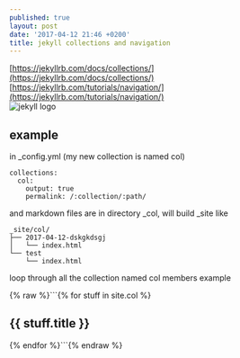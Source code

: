 ```yaml
---
published: true
layout: post
date: '2017-04-12 21:46 +0200'
title: jekyll collections and navigation
---
```

[https://jekyllrb.com/docs/collections/](https://jekyllrb.com/docs/collections/)  
[https://jekyllrb.com/tutorials/navigation/](https://jekyllrb.com/tutorials/navigation/)  
![jekyll logo](https://jekyllrb.com/img/logo-2x.png)

## example

in \_config.yml (my new collection is named col)

    collections:
      col:
        output: true
        permalink: /:collection/:path/

and markdown files are in directory \_col, will build \_site like

    _site/col/
    ├── 2017-04-12-dskgkdsgj
    │   └── index.html
    └── test
        └── index.html
        
loop through all the collection named col members example

{% raw %}```{% for stuff in site.col %}
<h2>{{ stuff.title }}</h2>
{% endfor %}```{% endraw %}
